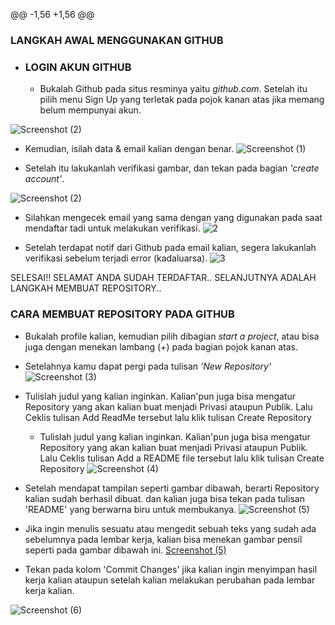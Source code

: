 @@ -1,56 +1,56 @@
### LANGKAH AWAL MENGGUNAKAN GITHUB
* ### LOGIN AKUN GITHUB
  - Bukalah Github pada situs resminya yaitu *github.com*. Setelah itu pilih menu Sign Up yang terletak pada pojok kanan atas jika memang belum mempunyai akun.
  
![Screenshot (2)](https://user-images.githubusercontent.com/72791245/96339873-7570ee80-10c1-11eb-9dbf-10d5845d5f73.png)
  - Kemudian, isilah data & email kalian dengan benar.
  ![Screenshot (1)](https://user-images.githubusercontent.com/72907098/96349969-df5caa00-1067-11eb-8105-b42cbd42efb1.png)

  - Setelah itu lakukanlah verifikasi gambar, dan tekan pada bagian *'create account'*.
  
![Screenshot (2)](https://user-images.githubusercontent.com/72907098/96350034-3c586000-1068-11eb-994b-fdbfe9b88283.png)

 - Silahkan mengecek email yang sama dengan yang digunakan pada saat mendaftar tadi untuk melakukan verifikasi.
![2](https://user-images.githubusercontent.com/72907098/96350507-f94bbc00-106a-11eb-871f-7cb86d5388ff.jpeg)

- Setelah terdapat notif dari Github pada email kalian, segera lakukanlah verifikasi sebelum terjadi error (kadaluarsa).
![3](https://user-images.githubusercontent.com/72907098/96350606-76773100-106b-11eb-937b-cc4c4ab8fa56.jpeg)

SELESAI!! SELAMAT ANDA SUDAH TERDAFTAR..
SELANJUTNYA ADALAH LANGKAH MEMBUAT REPOSITORY..
### CARA MEMBUAT REPOSITORY PADA GITHUB
  - Bukalah profile kalian, kemudian pilih dibagian *start a project*, atau bisa juga dengan menekan lambang (+) pada bagian pojok kanan atas.
  - Setelahnya kamu dapat pergi pada tulisan *'New Repository'*
![Screenshot (3)](https://user-images.githubusercontent.com/72907098/96350749-074e0c80-106c-11eb-8f2a-ea0e9f31bd2b.png)

- Tulislah judul yang kalian inginkan. Kalian'pun juga bisa mengatur Repository yang akan kalian buat menjadi Privasi ataupun Publik. Lalu Ceklis tulisan Add ReadMe tersebut lalu klik tulisan Create Repository
  - Tulislah judul yang kalian inginkan. Kalian'pun juga bisa mengatur Repository yang akan kalian buat menjadi Privasi ataupun Publik. Lalu Ceklis tulisan Add a README file tersebut lalu klik tulisan Create Repository
![Screenshot (4)](https://user-images.githubusercontent.com/72907098/96350815-70358480-106c-11eb-8154-f2962369065d.png)

 - Setelah mendapat tampilan seperti gambar dibawah, berarti Repository kalian sudah berhasil dibuat. dan kalian juga bisa tekan pada tulisan 'README' yang berwarna biru untuk
 membukanya.
 ![Screenshot (5)](https://user-images.githubusercontent.com/72907098/96351166-7b89af80-106e-11eb-8b4b-6cbb663f6340.png)


 - Jika ingin menulis sesuatu atau mengedit sebuah teks yang sudah ada sebelumnya pada lembar kerja, kalian bisa menekan gambar pensil seperti pada gambar dibawah ini.
[Screenshot (5)](https://user-images.githubusercontent.com/72907098/96349623-9dcaff80-1065-11eb-82e6-db23bf63ab06.png)

 - Tekan pada kolom 'Commit Changes' jika kalian ingin menyimpan hasil kerja kalian ataupun setelah kalian melakukan perubahan pada lembar kerja kalian.
 
![Screenshot (6)](https://user-images.githubusercontent.com/72907098/96349637-a8859480-1065-11eb-9cb5-ba90d0c434de.png)

